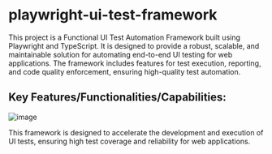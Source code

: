 # playwright-ui-test-framework

This project is a Functional UI Test Automation Framework built using Playwright and TypeScript. It is designed to provide a robust, scalable, and maintainable solution for automating end-to-end UI testing for web applications. The framework includes features for test execution, reporting, and code quality enforcement, ensuring high-quality test automation.

## Key Features/Functionalities/Capabilities:

![image](https://github.com/user-attachments/assets/215370bd-134f-4f0b-89b7-d22582535e1e)

This framework is designed to accelerate the development and execution of UI tests, ensuring high test coverage and reliability for web applications.
